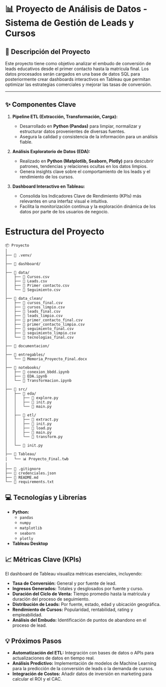 # 📊 Proyecto de Análisis de Datos - Sistema de Gestión de Leads y Cursos

## 🎯 Descripción del Proyecto

Este proyecto tiene como objetivo analizar el embudo de conversión de leads educativos desde el primer contacto hasta la matrícula final. Los datos procesados serán cargados en una base de datos SQL para posteriormente crear dashboards interactivos en Tableau que permitan optimizar las estrategias comerciales y mejorar las tasas de conversión.

---

## ✨ Componentes Clave

1. **Pipeline ETL (Extracción, Transformación, Carga):**
   - Desarrollado en **Python (Pandas)** para limpiar, normalizar y estructurar datos provenientes de diversas fuentes.
   - Asegura la calidad y consistencia de la información para un análisis fiable.

2. **Análisis Exploratorio de Datos (EDA):**
   - Realizado en **Python (Matplotlib, Seaborn, Plotly)** para descubrir patrones, tendencias y relaciones ocultas en los datos limpios.
   - Genera insights clave sobre el comportamiento de los leads y el rendimiento de los cursos.

3. **Dashboard Interactivo en Tableau:**
   - Consolida los Indicadores Clave de Rendimiento (KPIs) más relevantes en una interfaz visual e intuitiva.
   - Facilita la monitorización continua y la exploración dinámica de los datos por parte de los usuarios de negocio.

# Estructura del Proyecto

```
📦 Proyecto
│
├── 📁 .venv/
│
├── 📁 dashboard/
│
├── 📁 data/
│   ├── 📄 Cursos.csv
│   ├── 📄 Leads.csv
│   ├── 📄 Primer contacto.csv
│   └── 📄 Seguimiento.csv
│
├── 📁 data_clean/
│   ├── 📄 cursos_final.csv
│   ├── 📄 cursos_limpio.csv
│   ├── 📄 leads_final.csv
│   ├── 📄 leads_limpio.csv
│   ├── 📄 primer_contacto_final.csv
│   ├── 📄 primer_contacto_limpio.csv
│   ├── 📄 seguimiento_final.csv
│   ├── 📄 seguimiento_limpio.csv
│   └── 📄 tecnologias_final.csv
│
├── 📁 documentacion/
│
├── 📁 entregables/
│   └── 📄 Memoria_Proyecto_Final.docx
│
├── 📁 notebooks/
│   ├── 📓 conexion_bbdd.ipynb
│   ├── 📓 EDA.ipynb
│   └── 📓 Transformacion.ipynb
│
├── 📁 src/
│   ├── 📁 eda/
│   │   ├── 🐍 explore.py
│   │   ├── 🐍 init.py
│   │   └── 🐍 main.py
│   │
│   ├── 📁 etl/
│   │   ├── 🐍 extract.py
│   │   ├── 🐍 init.py
│   │   ├── 🐍 load.py
│   │   ├── 🐍 main.py
│   │   └── 🐍 transform.py
│   │
│   └── 🐍 init.py
│
├── 📁 Tableau/
│   └── 📊 Proyecto_Final.twb
│
├── 📄 .gitignore
├── 📄 credenciales.json
├── 📄 README.md
└── 📄 requirements.txt
```

## 💻 Tecnologías y Librerías

- **Python:**
  - `pandas`
  - `numpy`
  - `matplotlib`
  - `seaborn`
  - `plotly`
- **Tableau Desktop**

## 📈 Métricas Clave (KPIs)

El dashboard de Tableau visualiza métricas esenciales, incluyendo:

- **Tasa de Conversión:** General y por fuente de lead.
- **Ingresos Generados:** Totales y desglosados por fuente y curso.
- **Duración del Ciclo de Venta:** Tiempo promedio hasta la matrícula y duración del proceso de seguimiento.
- **Distribución de Leads:** Por fuente, estado, edad y ubicación geográfica.
- **Rendimiento de Cursos:** Popularidad, rentabilidad, rating y empleabilidad.
- **Análisis del Embudo:** Identificación de puntos de abandono en el proceso de lead.

## 💡 Próximos Pasos

- **Automatización del ETL:** Integración con bases de datos o APIs para actualizaciones de datos en tiempo real.
- **Análisis Predictivo:** Implementación de modelos de Machine Learning para la predicción de la conversión de leads o la demanda de cursos.
- **Integración de Costos:** Añadir datos de inversión en marketing para calcular el ROI y el CAC.